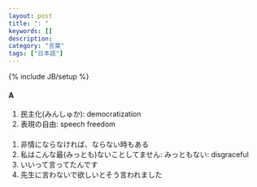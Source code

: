 ```yaml
---
layout: post
title: ": "
keywords: []
description: 
category: "言葉"
tags: ["日本語"]
---
```

{% include JB/setup %}


#### A
1. 民主化(みんしゅか): democratization
2. 表現の自由: speech freedom

####
1. 非情にならなければ、ならない時もある
2. 私はこんな最(みっとも)ないことしてません: みっともない: disgraceful
3. いいって言ってたんです
4. 先生に言わないで欲しいとそう言われました


